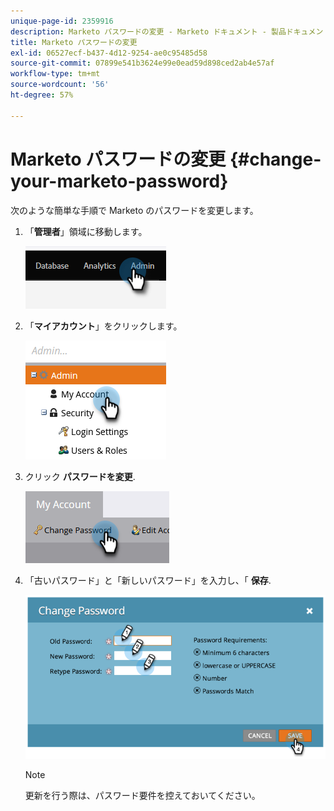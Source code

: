 ```yaml
---
unique-page-id: 2359916
description: Marketo パスワードの変更 - Marketo ドキュメント - 製品ドキュメント
title: Marketo パスワードの変更
exl-id: 06527ecf-b437-4d12-9254-ae0c95485d58
source-git-commit: 07899e541b3624e99e0ead59d898ced2ab4e57af
workflow-type: tm+mt
source-wordcount: '56'
ht-degree: 57%

---
```


# Marketo パスワードの変更 {#change-your-marketo-password}

次のような簡単な手順で Marketo のパスワードを変更します。

1. 「**管理者**」領域に移動します。

   ![](assets/change-your-marketo-password-1.png)

1. 「**マイアカウント**」をクリックします。

   ![](assets/change-your-marketo-password-2.png)

1. クリック **パスワードを変更**.

   ![](assets/change-your-marketo-password-3.png)

1. 「古いパスワード」と「新しいパスワード」を入力し、「 **保存**.

   ![](assets/change-your-marketo-password-4.png)

   >[!NOTE]
   >
   >更新を行う際は、パスワード要件を控えておいてください。

